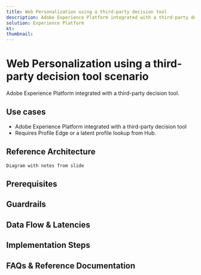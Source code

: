 ```yaml
---
title: Web Personalization using a third-party decision tool
description: Adobe Experience Platform integrated with a third-party decision tool
solution: Experience Platform
kt: 
thumbnail: 
---
```


# Web Personalization using a third-party decision tool scenario

Adobe Experience Platform integrated with a third-party decision tool.

## Use cases

* Adobe Experience Platform integrated with a third-party decision tool
* Requires Profile Edge or a latent profile lookup from Hub.


## Reference Architecture

    Diagram with notes from slide

## Prerequisites

## Guardrails

## Data Flow & Latencies

## Implementation Steps

## FAQs & Reference Documentation